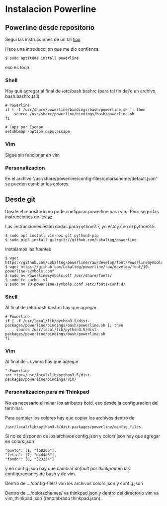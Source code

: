 # Instalacion Powerline

## Powerline desde repositorio

Segui las instrucciones de un tal [tiox](https://ubuntu-mate.community/t/installing-powerline-as-quickly-as-possible/5381).

Hace una introducci'on que me dio confianza:
```
$ sudo aptitude install powerline
```
eso es todo.

### Shell

Hay que agregar al final de /etc/bash.bashrc (para tal fin dej'e un archivo,
bash.bashrc.tail)
```
# Powerline
if [ -f /usr/share/powerline/bindings/bash/powerline.sh ]; then
    source /usr/share/powerline/bindings/bash/powerline.sh
fi

# Caps por Escape
setxkbmap -option caps:escape
```

### Vim

Sigue sin funcionar en vim

### Personalizacion

En el archivo '/usr/share/powerline/config-files/colorscheme/default.json' se pueden cambiar los colores.

## Desde git

Desde el repositorio no pude configurar powerline para vim. Pero segui las instrucciones de
[levlaz](https://levlaz.org/installing-powerline-in-debian/)

Las instrucciones estan dadas para python2.7, yo estoy con el python3.5.

```
$ sudo apt install vim-nox git python3-pip
$ sudo pip3 install git+git://github.com/Lokaltog/powerline
```

Instalamos las fuentes
```
$ wget https://github.com/Lokaltog/powerline/raw/develop/font/PowerlineSymbols.otf 
$ wget https://github.com/Lokaltog/powerline/raw/develop/font/10-powerline-symbols.conf 
$ sudo mv PowerlineSymbols.otf /usr/share/fonts/ 
$ sudo fc-cache -vf 
$ sudo mv 10-powerline-symbols.conf /etc/fonts/conf.d/
```

### Shell

Al final de /etc/bash.bashrc hay que agregar
```
# Powerline
if [ -f /usr/local/lib/python3.5/dist-packages/powerline/bindings/bash/powerline.sh ]; then
     source /usr/local/lib/python3.5/dist-packages/powerline/bindings/bash/powerline.sh
fi
```

### Vim

Al final de ~/.vimrc hay que agregar
```
" Powerline
set rtp+=/usr/local/lib/python3.5/dist-packages/powerline/bindings/vim/
```

### Personalizacion para mi Thinkpad

No es necesario eliminar los atributos bold, eso desde la configuracion del terminal.

Para cambiar los colores hay que copiar los archivos dentro de:
```
/usr/local/lib/python3.5/dist-packages/powerline/config_files
```
Si no se disponen de los archivos config.json y colors.json hay que agregar en colors.json
```
"punto": [1, "fb0206"],
"letra": [7, "d4d4d6"],
"fondo": [0, "323234"]
```
y en config.json hay que cambiar _default_ por _thinkpad_ en las configuraciones de
bash y de vim.

Dentro de .../config-files/ van los archivos colors.json y config.json

Dentro de .../colorschemes/ va thinkpad.json y dentro del directorio vim
va vim_thinkpad.json (renombrado thinkpad.json).
